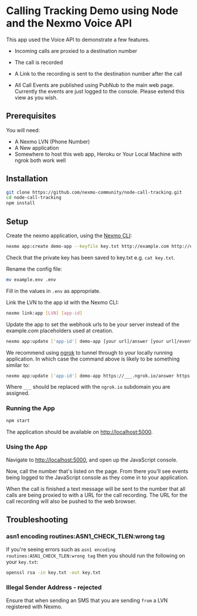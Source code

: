 # Calling Tracking Demo using Node and the Nexmo Voice API

This app used the Voice API to demonstrate a few features.

* Incoming calls are proxied to a destination number
* The call is recorded
* A Link to the recording is sent to the destination number after the call

* All Call Events are published using PubNub to the main web page. Currently the events are just logged to the console. Please extend this view as you wish.

## Prerequisites

You will need:

* A Nexmo LVN (Phone Number)
* A New application
* Somewhere to host this web app, Heroku or Your Local Machine with ngrok both work well

## Installation

```sh
git clone https://github.com/nexmo-community/node-call-tracking.git
cd node-call-tracking
npm install
```

## Setup

Create the nexmo application, using the [Nexmo CLI](https://github.com/nexmo/nexmo-cli):

```sh
nexmo app:create demo-app --keyfile key.txt http://example.com http://example.com
```

Check that the private key has been saved to key.txt e.g. `cat key.txt`.

Rename the config file:

```sh
mv example.env .env
```

Fill in the values in `.env` as appropriate.

Link the LVN to the app id with the Nexmo CLI:

```sh
nexmo link:app [LVN] [app-id]
```

Update the app to set the webhook urls to be your server instead of the example.com placeholders used at creation.

```sh
nexmo app:update ['app-id'] demo-app [your url]/answer [your url]/event
```

We recommend using [ngrok](https://ngrok.com/) to tunnel through to your locally running application. In which case the command above is likely to be something similar to:

```sh
nexmo app:update ['app-id'] demo-app https://___.ngrok.io/answer https://___.ngrok.io/event
```

Where `___` should be replaced with the `ngrok.io` subdomain you are assigned.

### Running the App

```sh
npm start
```

The application should be available on <http://localhost:5000>.

### Using the App

Navigate to <http://localhost:5000>, and open up the JavaScript console.

Now, call the number that's listed on the page. From there you'll see events being logged to the JavaScript console as they come in to your application.

When the call is finished a text message will be sent to the number that all calls are being proxied to with a URL for the call recording. The URL for the call recording will also be pushed to the web browser.

## Troubleshooting

### asn1 encoding routines:ASN1_CHECK_TLEN:wrong tag

If you're seeing errors such as `asn1 encoding routines:ASN1_CHECK_TLEN:wrong tag` then you should run the following on your `key.txt`:

```sh
openssl rsa -in key.txt -out key.txt
```

### Illegal Sender Address - rejected

Ensure that when sending an SMS that you are sending `from` a LVN registered with Nexmo.
